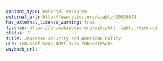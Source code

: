 ```yaml
---
content_type: external-resource
external_url: http://www.jstor.org/stable/20039074
has_external_license_warning: true
license: https://en.wikipedia.org/wiki/All_rights_reserved
status: ''
title: Japanese Security and American Policy
uid: 1e026d8f-5c4a-409f-97c6-f0b3681b5c05
wayback_url: ''
---
```

